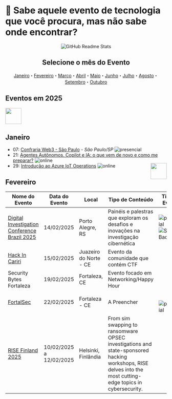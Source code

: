 # 📗 Sabe aquele evento de tecnologia que você procura, mas não sabe onde encontrar?

<p class="header" align="center">
 <img src="https://media.licdn.com/dms/image/v2/D4D22AQHwoBq8zHX8fA/feedshare-shrink_800/B4DZRA8.AOGUAg-/0/1736256513258?e=1739404800&v=beta&t=kZ5_sGbRSxgac1MuPcTLd8ur7uEPyIDu_qFrWDMNFRA" align="center" alt="GitHub Readme Stats" />
</p>


<h2 align="center">Selecione o mês do Evento</h2>
<p class="navigation" align="center">
<a href="#janeiro">Janeiro</a>・<a href="#fevereiro">Fevereiro</a>・<a href="#março">Março</a>・<a href="#abril">Abril</a>・<a href="#maio">Maio</a>・<a href="#junho">Junho</a>・<a href="#julho">Julho</a>・<a href="#agosto">Agosto</a>・<a href="#setembro">Setembro</a>・<a href="#outubro">Outubro</a></p>

## Eventos em 2025

<!-- ANO2025:START -->

<!-- JANEIRO:START -->
 <img width="50px" src="https://i.ibb.co/bbWdtKP/1680103178404-removebg-preview.png" align="center" />

## Janeiro


- 07: [Confraria Web3 - São Paulo](https://www.meetup.com/confrariaweb3/events/304681266) - _São Paulo/SP_ ![presencial]
- 21: [Agentes Autônomos, Copilot e IA: o que vem de novo e como me preparar?](https://www.meetup.com/microsoft-reactor-sao-paulo/events/305015310) ![online]
- 29: [Introdução ao Azure IoT Operations](https://www.meetup.com/microsoft-reactor-sao-paulo/events/305456672) ![online] <img width="50px" src="https://i.ibb.co/bbWdtKP/1680103178404-removebg-preview.png" align="right" />
<!-- JANEIRO:END -->

## Fevereiro

| Nome do Evento | Data do Evento | Local | Tipo de Conteúdo | Tipo do Evento 
|----------------|---------------|-------|-------------|-------------|
| [Digital Investigation Conference Brazil 2025](https://www.sympla.com.br/evento/digital-investigation-conference-brazil-2025/2666948) | 14/02/2025 | Porto Alegre, RS | Painéis e palestras que exploram os desafios e inovações na investigação cibernética | ![presencial] <img alt="Static Badge" src="https://img.shields.io/badge/CTF-GREEN?style=social"> | 
| [Hack In Cariri](https://hackincariri.com.br) | 15/02/2025 | Juazeiro do Norte - CE | Evento da comunidade que contém CTF |
| Security Bytes Fortaleza | 19/02/2025 | Fortaleza, CE | Evento focado em Networking/Happy Hour |
| [FortalSec](https://www.fortalsec.com.br) | 22/02/2025 | Fortaleza - CE | A Preencher | <img width="30px" src="https://i.ibb.co/bbWdtKP/1680103178404-removebg-preview.png" align="right" /> ![presencial]|
| [RISE Finland 2025](https://www.team-cymru.com/rise-finland) | 10/02/2025 a 12/02/2025 | Helsinki, Finlândia | From sim swapping to ransomware OPSEC investigations and state-sponsored hacking workshops, RISE delves into the most cutting-edge topics in cybersecurity. |

<!--LINK DAS BADGES:START-->

[presencial]: https://img.shields.io/static/v1?label=&message=PRESENCIAL&color=blue
[híbrido]: https://img.shields.io/static/v1?label=&message=h%C3%ADbrido&color=red
[online]: https://img.shields.io/static/v1?label=&message=ON%20LINE&color=gree
[ok]: https://encrypted-tbn0.gstatic.com/images?q=tbn:ANd9GcQ5SuzXSFVNznH767mLh4-6Jr9o8d8mSBIXtw&s
[CTF-OK]: [https://img.shields.io/badge/CTF-GREEN](https://img.shields.io/badge/CTF-GREEN?style=plastic)
[CTF]: <img width="50px" src="https://i.ibb.co/bbWdtKP/1680103178404-removebg-preview.png" align="center" />
[COE]: https://img.shields.io/badge/CTF-GREEN?style=social
<!--LINK DAS BADGES:END-->
